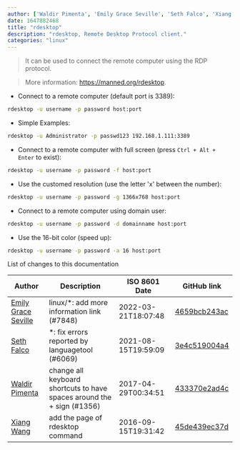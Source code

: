 ```yaml
---
author: ['Waldir Pimenta', 'Emily Grace Seville', 'Seth Falco', 'Xiang Wang']
date: 1647882468
title: "rdesktop"
description: "rdesktop, Remote Desktop Protocol client."
categories: "linux"
---
```

> It can be used to connect the remote computer using the RDP protocol.

> More information: <https://manned.org/rdesktop>.

- Connect to a remote computer (default port is 3389):

```bash
rdesktop -u username -p password host:port
```

- Simple Examples:

```bash
rdesktop -u Administrator -p passwd123 192.168.1.111:3389
```

- Connect to a remote computer with full screen (press `Ctrl + Alt + Enter` to exist):

```bash
rdesktop -u username -p password -f host:port
```

- Use the customed resolution (use the letter 'x' between the number):

```bash
rdesktop -u username -p password -g 1366x768 host:port
```

- Connect to a remote computer using domain user:

```bash
rdesktop -u username -p password -d domainname host:port
```

- Use the 16-bit color (speed up):

```bash
rdesktop -u username -p password -a 16 host:port
```
List of changes to this documentation


Author | Description | ISO 8601 Date | GitHub link
------|-----|-----|-----
[Emily Grace Seville](mailto:emilyseville7cf@gmail.com) | linux/*: add more information link (#7848) | 2022-03-21T18:07:48 | [4659bcb243ac](https://github.com/tldr-pages/tldr/commit/4659bcb243ac572c9e0c95117097801f1e62bda4)
[Seth Falco](mailto:seth@falco.fun) | *: fix errors reported by languagetool (#6069) | 2021-08-15T19:59:09 | [3e4c519004a4](https://github.com/tldr-pages/tldr/commit/3e4c519004a471c861cdc609fd7239ee3355671c)
[Waldir Pimenta](mailto:waldyrious@gmail.com) | change all keyboard shortcuts to have spaces around the + sign (#1356) | 2017-04-29T00:34:51 | [433370e2ad4c](https://github.com/tldr-pages/tldr/commit/433370e2ad4c946240af47231397315eb803695f)
[Xiang Wang](mailto:ramwin@qq.com) | add the page of rdesktop command | 2016-09-15T19:31:42 | [45de439ec37d](https://github.com/tldr-pages/tldr/commit/45de439ec37da286e40406daa88acaf2562732ab)

